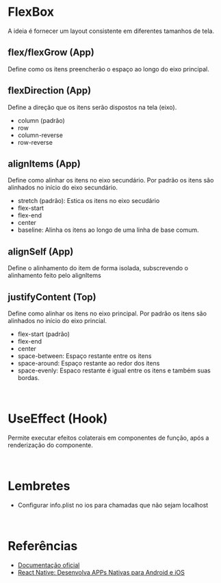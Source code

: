 # FlexBox
A ideia é fornecer um layout consistente em diferentes tamanhos de tela.
</br>

## flex/flexGrow (App)
Define como os itens preencherão o espaço ao longo do eixo principal.

## flexDirection (App)
Define a direção que os itens serão dispostos na tela (eixo).

* column (padrão)
* row
* column-reverse
* row-reverse

## alignItems (App)
Define como alinhar os itens no eixo secundário. Por padrão os itens são alinhados no início do eixo secundário.

* stretch (padrão): Estica os itens no eixo secudário
* flex-start
* flex-end
* center
* baseline: Alinha os itens ao longo de uma linha de base comum. 

## alignSelf (App)
Define o alinhamento do item de forma isolada, subscrevendo o alinhamento feito pelo alignItems

## justifyContent (Top)
Define como alinhar os itens no eixo principal. Por padrão os itens são alinhados no início do eixo princial.

* flex-start (padrão)
* flex-end
* center
* space-between: Espaço restante entre os itens
* space-around: Espaço restante ao redor dos itens
* space-evenly: Espaco restante é igual entre os itens e também suas bordas.

</br>

# UseEffect (Hook)

Permite executar efeitos colaterais em componentes de função, após a renderização do componente.

</br>

# Lembretes 

* Configurar info.plist no ios para chamadas que não sejam localhost

</br>

# Referências
* [Documentação oficial](https://reactnative.dev/docs/flexbox)
* [React Native: Desenvolva APPs Nativas para Android e iOS](https://www.udemy.com/course/curso-react-native/)

